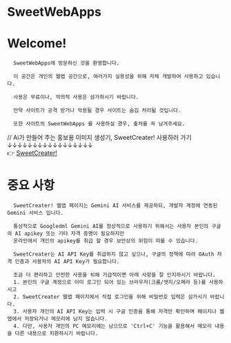 # SweetWebApps

   # Welcome!
      SweetWebApps에 방문하신 것을 환영합니다.
      
      이 공간은 개인의 웹앱 공간으로, 여러가지 실용성을 위해 자체 개발하여 사용하고 있습니다.
      
      사용은 무료이나, 악의적 사용은 삼가하시기 바랍니다.
      
      만약 사이트가 공격 받거나 악용될 경우 사이트는 숨김 처리될 것입니다.
      
      또한 사이트의 SweetWebApps 를 사용하실 경우, 춮처를 꼭 남겨주세요.
   
   // Ai가 만들어 주는 홍보용 이미지 생성기, SweetCreater! 사용하러 가기 <br>
   ↓↓↓↓↓↓↓↓↓↓↓↓↓↓↓↓↓<br>
   👉  <a href="/SweetWebApps/SweetWebApps-Website/SweetCreater.html"> SweetCreater! </a><br>
      
   # 중요 사항
      SweetCreater! 웹앱 페이지는 Gemini AI 서비스를 제공하되, 개발자 계정에 연동된 Gemini 서비스 입니다.
      
      통상적으로 Googledml Gemini AI를 정상적으로 사용하기 위해서는 사용자 본인의 구글의 AI apikey 또는 기타 자격 증명이 필요하지만
      온라인에서 개인의 apikey를 취급 할 경우 보안상의 위험이 따를 수 있습니다.
      
      SweetCreater는 AI API Key를 취급하지 않고 싶으나, 구글의 정책에 따라 OAuth 자격 인증과 사용자의 AI API Key가 필요합니다.
      
      조금 더 편리하고 안전한 사용을 위해 가급적이면 아래 사항을 잘 인지하시기 바랍니다.
      1. 본인의 구글 계정으로 이미 로그인 되어 있는 브라우저(크롬/엣지/오페라 등)를 사용하시고
      2. SweetCreater 웹앱 페이지에서 직접 로그인을 위해 비밀번호 입력은 삼가시기 바랍니다.
      3. 사용자 개인의 AI API Key는 입력 시 구글 인증을 통해 자격만 확인하며 페이지나 웹앱에서 저장되거나 메모리에 남지 않습니다.
      4. 다만, 사용자 개인의 PC 메모리에는 남으므로 'Ctrl+C' 기능을 활용해서 메모리 내용을 다른 내용으로 치환하시기 바랍니다.
